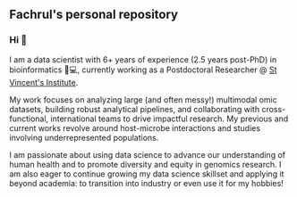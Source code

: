 ## Fachrul's personal repository
### Hi 👋

I am a data scientist with 6+ years of experience (2.5 years post-PhD) in bioinformatics 🧬💻, currently working as a Postdoctoral Researcher @ [St Vincent's Institute](https://www.svi.edu.au/laboratories/human-genomics-and-evolution/).

My work focuses on analyzing large (and often messy!) multimodal omic datasets, building robust analytical pipelines, and collaborating with cross-functional, international teams to drive impactful research. My previous and current works revolve around host-microbe interactions and studies involving underrepresented populations.

I am passionate about using data science to advance our understanding of human health and to promote diversity and equity in genomics research. I am also eager to continue growing my data science skillset and applying it beyond academia: to transition into industry or even use it for my hobbies!



<!--
**fachrulm/fachrulm** is a ✨ _special_ ✨ repository because its `README.md` (this file) appears on your GitHub profile.

Here are some ideas to get you started:

- 🔭 I’m currently working on ...
- 🌱 I’m currently learning ...
- 👯 I’m looking to collaborate on ...
- 🤔 I’m looking for help with ...
- 💬 Ask me about ...
- 📫 How to reach me: ...
- 😄 Pronouns: ...
- ⚡ Fun fact: ...
-->
